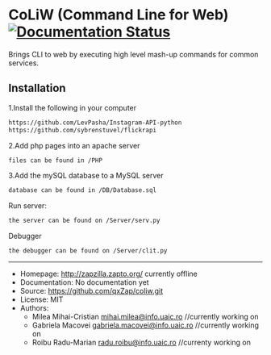 # CoLiW (Command Line for Web) [![Documentation Status](https://readthedocs.org/projects/coliw/badge/?version=latest)](http://coliw.readthedocs.io/en/latest/?badge=latest)

Brings CLI to web by executing high level mash-up commands for common services.


## Installation

1.Install the following in your computer
```bash
https://github.com/LevPasha/Instagram-API-python
https://github.com/sybrenstuvel/flickrapi
```
2.Add php pages into an apache server
```bash
files can be found in /PHP
```
3.Add the mySQL database to a MySQL server
```bash
database can be found in /DB/Database.sql
```
Run server:
```bash
the server can be found on /Server/serv.py 
```
Debugger
```bash
the debugger can be found on /Server/clit.py 

```




----

* Homepage: http://zapzilla.zapto.org/ currently offline
* Documentation: No documentation yet
* Source: https://github.com/qxZap/coliw.git
* License: MIT
* Authors:
  + Milea Mihai-Cristian <mihai.milea@info.uaic.ro> //currently working on
  + Gabriela Macovei <gabriela.macovei@info.uaic.ro> //currently working on
  + Roibu Radu-Marian <radu.roibu@info.uaic.ro> //currenty working on
